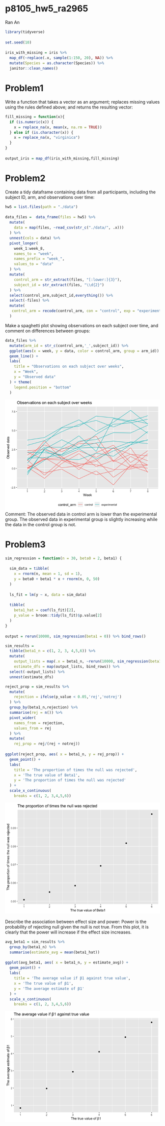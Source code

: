 p8105\_hw5\_ra2965
================
Ran An

``` r
library(tidyverse)

set.seed(10)

iris_with_missing = iris %>% 
  map_df(~replace(.x, sample(1:150, 20), NA)) %>%
  mutate(Species = as.character(Species)) %>% 
  janitor::clean_names()
```

Problem1
========

Write a function that takes a vector as an argument; replaces missing values using the rules defined above; and returns the resulting vector:

``` r
fill_missing = function(x){
  if (is.numeric(x)) {
    x = replace_na(x, mean(x, na.rm = TRUE))
  } else if (is.character(x)) {
    x = replace_na(x, "virginica")
  }
}

output_iris = map_df(iris_with_missing,fill_missing)
```

Problem2
========

Create a tidy dataframe containing data from all participants, including the subject ID, arm, and observations over time:

``` r
hw5 = list.files(path = "./data") 

data_files =  data_frame(files = hw5) %>%  
  mutate(
    data = map(files, ~read_csv(str_c("./data/", .x)))
  ) %>% 
  unnest(cols = data) %>% 
  pivot_longer( 
    week_1:week_8,
    names_to = "week",
    names_prefix = "week_",
    values_to = "data"
  ) %>% 
  mutate(
    control_arm = str_extract(files, "[:lower:]{3}"),
    subject_id = str_extract(files, "\\d{2}")
  ) %>% 
  select(control_arm,subject_id,everything()) %>% 
  select(-files) %>% 
  mutate(
   control_arm = recode(control_arm, con = "control", exp = "experimental")
  )
```

Make a spaghetti plot showing observations on each subject over time, and comment on differences between groups:

``` r
data_files %>% 
  mutate(arm_id = str_c(control_arm,'_',subject_id)) %>% 
  ggplot(aes(x = week, y = data, color = control_arm, group = arm_id)) +
  geom_line() +
  labs(
    title = "Observations on each subject over weeks",
    x = "Week",
    y = "Observed data"
  ) + theme(
    legend.position = "bottom"
  )
```

![](p8105_hw5_ra2965_files/figure-markdown_github/unnamed-chunk-4-1.png) Comment: The observed data in control arm is lower than the experimental group. The observed data in experimental group is slightly increasing while the data in the control group is not.

Problem3
========

``` r
sim_regression = function(n = 30, beta0 = 2, beta1) {
  
  sim_data = tibble(
    x = rnorm(n, mean = 1, sd = 1),
    y = beta0 + beta1 * x + rnorm(n, 0, 50)
  )
  
  ls_fit = lm(y ~ x, data = sim_data)
  
  tibble(
    beta1_hat = coef(ls_fit)[2],
    p_value = broom::tidy(ls_fit)$p.value[2]
  )
}

output = rerun(10000, sim_regression(beta1 = 0)) %>% bind_rows()
```

``` r
sim_results = 
  tibble(beta1_n = c(1, 2, 3, 4,5,6)) %>% 
  mutate(
    output_lists = map(.x = beta1_n, ~rerun(10000, sim_regression(beta1 = .x))),
    estimate_dfs = map(output_lists, bind_rows)) %>% 
  select(-output_lists) %>% 
  unnest(estimate_dfs)
```

``` r
reject_prop = sim_results %>% 
  mutate(
    rejection = ifelse(p_value < 0.05,'rej','notrej')
  ) %>% 
  group_by(beta1_n,rejection) %>% 
  summarise(rej = n()) %>% 
  pivot_wider(
    names_from = rejection,
    values_from = rej
  ) %>% 
  mutate(
    rej_prop = rej/(rej + notrej))
    
ggplot(reject_prop, aes( x = beta1_n, y = rej_prop)) +
  geom_point() +
  labs(
    title = 'The proportion of times the null was rejected',
    x = 'The true value of Beta1',
    y = 'The proportion of times the null was rejected'
  ) + 
  scale_x_continuous(
    breaks = c(1, 2, 3,4,5,6))
```

![](p8105_hw5_ra2965_files/figure-markdown_github/unnamed-chunk-7-1.png)

Describe the association between effect size and power: Power is the probability of rejecting null given the null is not true. From this plot, it is clearly that the power will increase if the effect size increases.

``` r
avg_beta1 = sim_results %>% 
  group_by(beta1_n) %>% 
  summarise(estimate_avg = mean(beta1_hat))

ggplot(avg_beta1, aes( x = beta1_n, y = estimate_avg)) +
  geom_point() +
  labs(
    title = 'The average value if β1 against true value',
    x = 'The true value of β1',
    y = 'The average estimate of β1'
  ) + 
  scale_x_continuous(
    breaks = c(1, 2, 3,4,5,6))
```

![](p8105_hw5_ra2965_files/figure-markdown_github/unnamed-chunk-8-1.png)
